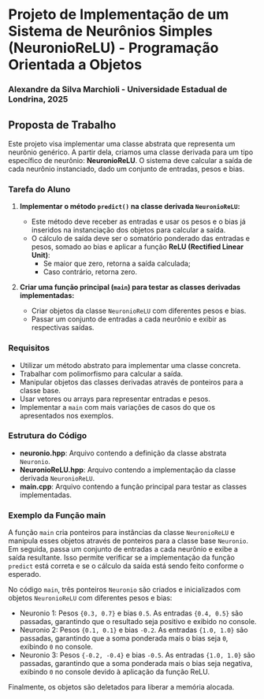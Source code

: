 # Projeto de Implementação de um Sistema de Neurônios Simples (NeuronioReLU) - Programação Orientada a Objetos
### Alexandre da Silva Marchioli - Universidade Estadual de Londrina, 2025

## Proposta de Trabalho

Este projeto visa implementar uma classe abstrata que representa um neurônio genérico. A partir dela, criamos uma classe derivada para um tipo específico de neurônio: **NeuronioReLU**. O sistema deve calcular a saída de cada neurônio instanciado, dado um conjunto de entradas, pesos e bias.

### Tarefa do Aluno

1. **Implementar o método `predict()` na classe derivada `NeuronioReLU`:**
   - Este método deve receber as entradas e usar os pesos e o bias já inseridos na instanciação dos objetos para calcular a saída.
   - O cálculo de saída deve ser o somatório ponderado das entradas e pesos, somado ao bias e aplicar a função **ReLU (Rectified Linear Unit)**:
     - Se maior que zero, retorna a saída calculada;
     - Caso contrário, retorna zero.

2. **Criar uma função principal (`main`) para testar as classes derivadas implementadas:**
   - Criar objetos da classe `NeuronioReLU` com diferentes pesos e bias.
   - Passar um conjunto de entradas a cada neurônio e exibir as respectivas saídas.

### Requisitos

- Utilizar um método abstrato para implementar uma classe concreta.
- Trabalhar com polimorfismo para calcular a saída.
- Manipular objetos das classes derivadas através de ponteiros para a classe base.
- Usar vetores ou arrays para representar entradas e pesos.
- Implementar a `main` com mais variações de casos do que os apresentados nos exemplos.

### Estrutura do Código

- **neuronio.hpp**: Arquivo contendo a definição da classe abstrata `Neuronio`.
- **NeuronioReLU.hpp**: Arquivo contendo a implementação da classe derivada `NeuronioReLU`.
- **main.cpp**: Arquivo contendo a função principal para testar as classes implementadas.

### Exemplo da Função main

A função `main` cria ponteiros para instâncias da classe `NeuronioReLU` e manipula esses objetos através de ponteiros para a classe base `Neuronio`. Em seguida, passa um conjunto de entradas a cada neurônio e exibe a saída resultante. Isso permite verificar se a implementação da função `predict` está correta e se o cálculo da saída está sendo feito conforme o esperado.

No código `main`, três ponteiros `Neuronio` são criados e inicializados com objetos `NeuronioReLU` com diferentes pesos e bias:
- Neuronio 1: Pesos `{0.3, 0.7}` e bias `0.5`. As entradas `{0.4, 0.5}` são passadas, garantindo que o resultado seja positivo e exibido no console.
- Neuronio 2: Pesos `{0.1, 0.1}` e bias `-0.2`. As entradas `{1.0, 1.0}` são passadas, garantindo que a soma ponderada mais o bias seja `0`, exibindo `0` no console.
- Neuronio 3: Pesos `{-0.2, -0.4}` e bias `-0.5`. As entradas `{1.0, 1.0}` são passadas, garantindo que a soma ponderada mais o bias seja negativa, exibindo `0` no console devido à aplicação da função ReLU.

Finalmente, os objetos são deletados para liberar a memória alocada.
